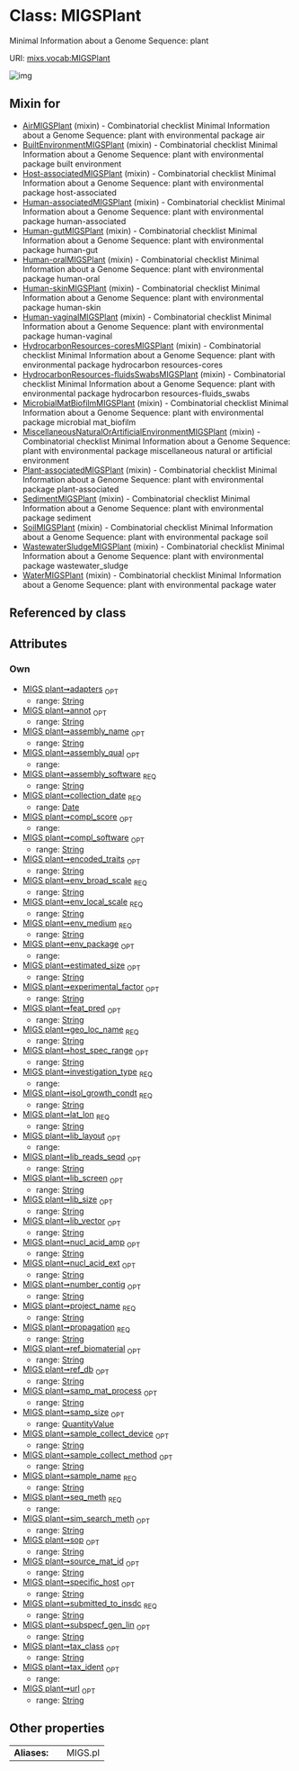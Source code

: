 
# Class: MIGSPlant


Minimal Information about a Genome Sequence: plant

URI: [mixs.vocab:MIGSPlant](https://w3id.org/mixs/vocab/MIGSPlant)


![img](http://yuml.me/diagram/nofunky;dir:TB/class/[QuantityValue],[QuantityValue]<samp_size%200..1-++[MIGSPlant&#124;submitted_to_insdc:string;investigation_type:investigation_type_enum;sample_name:string;project_name:string;experimental_factor:string%20%3F;lat_lon:string;geo_loc_name:string;collection_date:date;env_broad_scale:string;env_local_scale:string;env_medium:string;env_package:env_package_enum%20%3F;subspecf_gen_lin:string%20%3F;estimated_size:string%20%3F;ref_biomaterial:string%20%3F;source_mat_id:string%20%3F;specific_host:string%20%3F;host_spec_range:string%20%3F;propagation:string;encoded_traits:string%20%3F;isol_growth_condt:string;sample_collect_device:string%20%3F;sample_collect_method:string%20%3F;samp_mat_process:string%20%3F;nucl_acid_ext:string%20%3F;nucl_acid_amp:string%20%3F;lib_size:string%20%3F;lib_reads_seqd:string%20%3F;lib_layout:lib_layout_enum%20%3F;lib_vector:string%20%3F;lib_screen:string%20%3F;adapters:string%20%3F;seq_meth:seq_meth_enum;tax_ident:tax_ident_enum%20%3F;assembly_qual:assembly_qual_enum%20%3F;assembly_name:string%20%3F;assembly_software:string;annot:string%20%3F;number_contig:string%20%3F;feat_pred:string%20%3F;ref_db:string%20%3F;sim_search_meth:string%20%3F;tax_class:string%20%3F;compl_score:compl_score_enum%20%3F;compl_software:string%20%3F;url:string%20%3F;sop:string%20%3F],[WaterMIGSPlant]uses%20-.->[MIGSPlant],[WastewaterSludgeMIGSPlant]uses%20-.->[MIGSPlant],[SoilMIGSPlant]uses%20-.->[MIGSPlant],[SedimentMIGSPlant]uses%20-.->[MIGSPlant],[Plant-associatedMIGSPlant]uses%20-.->[MIGSPlant],[MiscellaneousNaturalOrArtificialEnvironmentMIGSPlant]uses%20-.->[MIGSPlant],[MicrobialMatBiofilmMIGSPlant]uses%20-.->[MIGSPlant],[HydrocarbonResources-fluidsSwabsMIGSPlant]uses%20-.->[MIGSPlant],[HydrocarbonResources-coresMIGSPlant]uses%20-.->[MIGSPlant],[Human-vaginalMIGSPlant]uses%20-.->[MIGSPlant],[Human-skinMIGSPlant]uses%20-.->[MIGSPlant],[Human-oralMIGSPlant]uses%20-.->[MIGSPlant],[Human-gutMIGSPlant]uses%20-.->[MIGSPlant],[Human-associatedMIGSPlant]uses%20-.->[MIGSPlant],[Host-associatedMIGSPlant]uses%20-.->[MIGSPlant],[BuiltEnvironmentMIGSPlant]uses%20-.->[MIGSPlant],[AirMIGSPlant]uses%20-.->[MIGSPlant],[WaterMIGSPlant],[WastewaterSludgeMIGSPlant],[SoilMIGSPlant],[SedimentMIGSPlant],[Plant-associatedMIGSPlant],[MiscellaneousNaturalOrArtificialEnvironmentMIGSPlant],[MicrobialMatBiofilmMIGSPlant],[HydrocarbonResources-fluidsSwabsMIGSPlant],[HydrocarbonResources-coresMIGSPlant],[Human-vaginalMIGSPlant],[Human-skinMIGSPlant],[Human-oralMIGSPlant],[Human-gutMIGSPlant],[Human-associatedMIGSPlant],[Host-associatedMIGSPlant],[BuiltEnvironmentMIGSPlant],[AirMIGSPlant])

## Mixin for

 * [AirMIGSPlant](AirMIGSPlant.md) (mixin)  - Combinatorial checklist Minimal Information about a Genome Sequence: plant with environmental package air
 * [BuiltEnvironmentMIGSPlant](BuiltEnvironmentMIGSPlant.md) (mixin)  - Combinatorial checklist Minimal Information about a Genome Sequence: plant with environmental package built environment
 * [Host-associatedMIGSPlant](Host-associatedMIGSPlant.md) (mixin)  - Combinatorial checklist Minimal Information about a Genome Sequence: plant with environmental package host-associated
 * [Human-associatedMIGSPlant](Human-associatedMIGSPlant.md) (mixin)  - Combinatorial checklist Minimal Information about a Genome Sequence: plant with environmental package human-associated
 * [Human-gutMIGSPlant](Human-gutMIGSPlant.md) (mixin)  - Combinatorial checklist Minimal Information about a Genome Sequence: plant with environmental package human-gut
 * [Human-oralMIGSPlant](Human-oralMIGSPlant.md) (mixin)  - Combinatorial checklist Minimal Information about a Genome Sequence: plant with environmental package human-oral
 * [Human-skinMIGSPlant](Human-skinMIGSPlant.md) (mixin)  - Combinatorial checklist Minimal Information about a Genome Sequence: plant with environmental package human-skin
 * [Human-vaginalMIGSPlant](Human-vaginalMIGSPlant.md) (mixin)  - Combinatorial checklist Minimal Information about a Genome Sequence: plant with environmental package human-vaginal
 * [HydrocarbonResources-coresMIGSPlant](HydrocarbonResources-coresMIGSPlant.md) (mixin)  - Combinatorial checklist Minimal Information about a Genome Sequence: plant with environmental package hydrocarbon resources-cores
 * [HydrocarbonResources-fluidsSwabsMIGSPlant](HydrocarbonResources-fluidsSwabsMIGSPlant.md) (mixin)  - Combinatorial checklist Minimal Information about a Genome Sequence: plant with environmental package hydrocarbon resources-fluids_swabs
 * [MicrobialMatBiofilmMIGSPlant](MicrobialMatBiofilmMIGSPlant.md) (mixin)  - Combinatorial checklist Minimal Information about a Genome Sequence: plant with environmental package microbial mat_biofilm
 * [MiscellaneousNaturalOrArtificialEnvironmentMIGSPlant](MiscellaneousNaturalOrArtificialEnvironmentMIGSPlant.md) (mixin)  - Combinatorial checklist Minimal Information about a Genome Sequence: plant with environmental package miscellaneous natural or artificial environment
 * [Plant-associatedMIGSPlant](Plant-associatedMIGSPlant.md) (mixin)  - Combinatorial checklist Minimal Information about a Genome Sequence: plant with environmental package plant-associated
 * [SedimentMIGSPlant](SedimentMIGSPlant.md) (mixin)  - Combinatorial checklist Minimal Information about a Genome Sequence: plant with environmental package sediment
 * [SoilMIGSPlant](SoilMIGSPlant.md) (mixin)  - Combinatorial checklist Minimal Information about a Genome Sequence: plant with environmental package soil
 * [WastewaterSludgeMIGSPlant](WastewaterSludgeMIGSPlant.md) (mixin)  - Combinatorial checklist Minimal Information about a Genome Sequence: plant with environmental package wastewater_sludge
 * [WaterMIGSPlant](WaterMIGSPlant.md) (mixin)  - Combinatorial checklist Minimal Information about a Genome Sequence: plant with environmental package water

## Referenced by class


## Attributes


### Own

 * [MIGS plant➞adapters](MIGS_plant_adapters.md)  <sub>OPT</sub>
     * range: [String](types/String.md)
 * [MIGS plant➞annot](MIGS_plant_annot.md)  <sub>OPT</sub>
     * range: [String](types/String.md)
 * [MIGS plant➞assembly_name](MIGS_plant_assembly_name.md)  <sub>OPT</sub>
     * range: [String](types/String.md)
 * [MIGS plant➞assembly_qual](MIGS_plant_assembly_qual.md)  <sub>OPT</sub>
     * range: 
 * [MIGS plant➞assembly_software](MIGS_plant_assembly_software.md)  <sub>REQ</sub>
     * range: [String](types/String.md)
 * [MIGS plant➞collection_date](MIGS_plant_collection_date.md)  <sub>REQ</sub>
     * range: [Date](types/Date.md)
 * [MIGS plant➞compl_score](MIGS_plant_compl_score.md)  <sub>OPT</sub>
     * range: 
 * [MIGS plant➞compl_software](MIGS_plant_compl_software.md)  <sub>OPT</sub>
     * range: [String](types/String.md)
 * [MIGS plant➞encoded_traits](MIGS_plant_encoded_traits.md)  <sub>OPT</sub>
     * range: [String](types/String.md)
 * [MIGS plant➞env_broad_scale](MIGS_plant_env_broad_scale.md)  <sub>REQ</sub>
     * range: [String](types/String.md)
 * [MIGS plant➞env_local_scale](MIGS_plant_env_local_scale.md)  <sub>REQ</sub>
     * range: [String](types/String.md)
 * [MIGS plant➞env_medium](MIGS_plant_env_medium.md)  <sub>REQ</sub>
     * range: [String](types/String.md)
 * [MIGS plant➞env_package](MIGS_plant_env_package.md)  <sub>OPT</sub>
     * range: 
 * [MIGS plant➞estimated_size](MIGS_plant_estimated_size.md)  <sub>OPT</sub>
     * range: [String](types/String.md)
 * [MIGS plant➞experimental_factor](MIGS_plant_experimental_factor.md)  <sub>OPT</sub>
     * range: [String](types/String.md)
 * [MIGS plant➞feat_pred](MIGS_plant_feat_pred.md)  <sub>OPT</sub>
     * range: [String](types/String.md)
 * [MIGS plant➞geo_loc_name](MIGS_plant_geo_loc_name.md)  <sub>REQ</sub>
     * range: [String](types/String.md)
 * [MIGS plant➞host_spec_range](MIGS_plant_host_spec_range.md)  <sub>OPT</sub>
     * range: [String](types/String.md)
 * [MIGS plant➞investigation_type](MIGS_plant_investigation_type.md)  <sub>REQ</sub>
     * range: 
 * [MIGS plant➞isol_growth_condt](MIGS_plant_isol_growth_condt.md)  <sub>REQ</sub>
     * range: [String](types/String.md)
 * [MIGS plant➞lat_lon](MIGS_plant_lat_lon.md)  <sub>REQ</sub>
     * range: [String](types/String.md)
 * [MIGS plant➞lib_layout](MIGS_plant_lib_layout.md)  <sub>OPT</sub>
     * range: 
 * [MIGS plant➞lib_reads_seqd](MIGS_plant_lib_reads_seqd.md)  <sub>OPT</sub>
     * range: [String](types/String.md)
 * [MIGS plant➞lib_screen](MIGS_plant_lib_screen.md)  <sub>OPT</sub>
     * range: [String](types/String.md)
 * [MIGS plant➞lib_size](MIGS_plant_lib_size.md)  <sub>OPT</sub>
     * range: [String](types/String.md)
 * [MIGS plant➞lib_vector](MIGS_plant_lib_vector.md)  <sub>OPT</sub>
     * range: [String](types/String.md)
 * [MIGS plant➞nucl_acid_amp](MIGS_plant_nucl_acid_amp.md)  <sub>OPT</sub>
     * range: [String](types/String.md)
 * [MIGS plant➞nucl_acid_ext](MIGS_plant_nucl_acid_ext.md)  <sub>OPT</sub>
     * range: [String](types/String.md)
 * [MIGS plant➞number_contig](MIGS_plant_number_contig.md)  <sub>OPT</sub>
     * range: [String](types/String.md)
 * [MIGS plant➞project_name](MIGS_plant_project_name.md)  <sub>REQ</sub>
     * range: [String](types/String.md)
 * [MIGS plant➞propagation](MIGS_plant_propagation.md)  <sub>REQ</sub>
     * range: [String](types/String.md)
 * [MIGS plant➞ref_biomaterial](MIGS_plant_ref_biomaterial.md)  <sub>OPT</sub>
     * range: [String](types/String.md)
 * [MIGS plant➞ref_db](MIGS_plant_ref_db.md)  <sub>OPT</sub>
     * range: [String](types/String.md)
 * [MIGS plant➞samp_mat_process](MIGS_plant_samp_mat_process.md)  <sub>OPT</sub>
     * range: [String](types/String.md)
 * [MIGS plant➞samp_size](MIGS_plant_samp_size.md)  <sub>OPT</sub>
     * range: [QuantityValue](QuantityValue.md)
 * [MIGS plant➞sample_collect_device](MIGS_plant_sample_collect_device.md)  <sub>OPT</sub>
     * range: [String](types/String.md)
 * [MIGS plant➞sample_collect_method](MIGS_plant_sample_collect_method.md)  <sub>OPT</sub>
     * range: [String](types/String.md)
 * [MIGS plant➞sample_name](MIGS_plant_sample_name.md)  <sub>REQ</sub>
     * range: [String](types/String.md)
 * [MIGS plant➞seq_meth](MIGS_plant_seq_meth.md)  <sub>REQ</sub>
     * range: 
 * [MIGS plant➞sim_search_meth](MIGS_plant_sim_search_meth.md)  <sub>OPT</sub>
     * range: [String](types/String.md)
 * [MIGS plant➞sop](MIGS_plant_sop.md)  <sub>OPT</sub>
     * range: [String](types/String.md)
 * [MIGS plant➞source_mat_id](MIGS_plant_source_mat_id.md)  <sub>OPT</sub>
     * range: [String](types/String.md)
 * [MIGS plant➞specific_host](MIGS_plant_specific_host.md)  <sub>OPT</sub>
     * range: [String](types/String.md)
 * [MIGS plant➞submitted_to_insdc](MIGS_plant_submitted_to_insdc.md)  <sub>REQ</sub>
     * range: [String](types/String.md)
 * [MIGS plant➞subspecf_gen_lin](MIGS_plant_subspecf_gen_lin.md)  <sub>OPT</sub>
     * range: [String](types/String.md)
 * [MIGS plant➞tax_class](MIGS_plant_tax_class.md)  <sub>OPT</sub>
     * range: [String](types/String.md)
 * [MIGS plant➞tax_ident](MIGS_plant_tax_ident.md)  <sub>OPT</sub>
     * range: 
 * [MIGS plant➞url](MIGS_plant_url.md)  <sub>OPT</sub>
     * range: [String](types/String.md)

## Other properties

|  |  |  |
| --- | --- | --- |
| **Aliases:** | | MIGS.pl |

